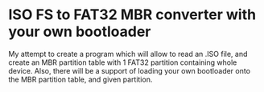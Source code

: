 # ISO FS to FAT32 MBR converter with your own bootloader

My attempt to create a program which will allow to read an .ISO file, and create an MBR partition table with 1 FAT32 partition containing whole device. Also, there will be a support of loading your own bootloader onto the MBR partition table, and given partition.
